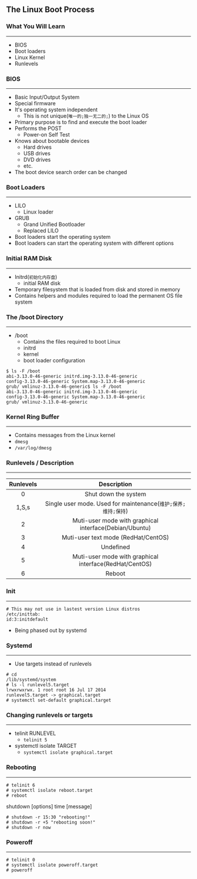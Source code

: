## The Linux Boot Process

### What You Will Learn

*****

* BIOS
* Boot loaders
* Linux Kernel
* Runlevels

### BIOS

*****

* Basic Input/Output System
* Special firmware
* It's operating system independent
  * This is not unique(`唯一的;独一无二的;`) to the Linux OS
* Primary purpose is to find and execute the boot loader
* Performs the POST
  * Power-on Self Test
* Knows about bootable devices
  * Hard drives
  * USB drives
  * DVD drives
  * etc.
* The boot device search order can be changed

### Boot Loaders

*****

* LILO
  * Linux loader
* GRUB
  * Grand Unified Bootloader
  * Replaced LILO
* Boot loaders start the operating system
* Boot loaders can start the operating system with different options

### Initial RAM Disk

*****

* Initrd(`初始化内存盘`)
  * initial RAM disk
* Temporary filesystem that is loaded from disk and stored in memory
* Contains helpers and modules required to load the permanent OS file system

### The /boot Directory

*****

* /boot
  * Contains the files required to boot Linux
  * initrd
  * kernel
  * boot loader configuration

```
$ ls -F /boot
abi-3.13.0-46-generic initrd.img-3.13.0-46-generic
config-3.13.0-46-generic System.map-3.13.0-46-generic
grub/ vmlinuz-3.13.0-46-generic$ ls -F /boot
abi-3.13.0-46-generic initrd.img-3.13.0-46-generic
config-3.13.0-46-generic System.map-3.13.0-46-generic
grub/ vmlinuz-3.13.0-46-generic
```

### Kernel Ring Buffer

*****

* Contains messages from the Linux kernel
* `dmesg`
* `/var/log/dmesg`

### Runlevels / Description

*****

Runlevels | Description
:--: | :--:
0 | Shut down the system
1,S,s | Single user mode. Used for maintenance(`维护;保养;维持;保持`)
2 | Muti-user mode with graphical interface(Debian/Ubuntu)
3 | Muti-user text mode (RedHat/CentOS)
4 | Undefined
5 | Muti-user mode with graphical interface(RedHat/CentOS)
6 | Reboot

### Init

*****

```
# This may not use in lastest version Linux distros
/etc/inittab:
id:3:initdefault
```
* Being phased out by systemd

### Systemd

*****

* Use targets instead of runlevels
```
# cd
/lib/systemd/system
# ls -l runlevel5.target
lrwxrwxrwx. 1 root root 16 Jul 17 2014
runlevel5.target -> graphical.target
# systemctl set-default graphical.target
```

### Changing runlevels or targets

*****

* telinit RUNLEVEL
  * `telinit 5`
* systemctl isolate TARGET
  * `systemctl isolate graphical.target`

### Rebooting

*****

```
# telinit 6
# systemctl isolate reboot.target
# reboot
```
shutdown [options] time [message]

```
# shutdown -r 15:30 "rebooting!"
# shutdown -r +5 "rebooting soon!"
# shutdown -r now
```

### Poweroff

*****

```
# telinit 0
# systemctl isolate poweroff.target
# poweroff
```